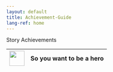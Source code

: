 ```yaml
---
layout: default
title: Achievement-Guide
lang-ref: home
---
```


Story Achievements

|<img src="{{site.baseurl}}/images/achievement_guide/so_you_want_to_be_a_hero.jpg" width="40px"/>|So you want to be a hero|
|:--|--:|